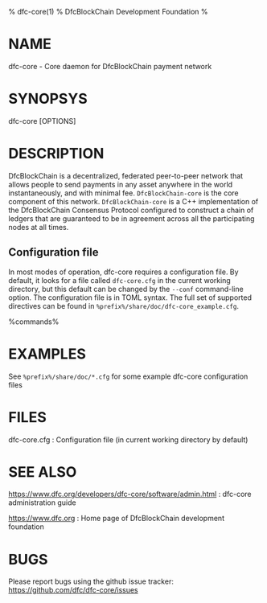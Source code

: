 % dfc-core(1)
% DfcBlockChain Development Foundation
%

# NAME

dfc-core - Core daemon for DfcBlockChain payment network

# SYNOPSYS

dfc-core [OPTIONS]

# DESCRIPTION

DfcBlockChain is a decentralized, federated peer-to-peer network that allows
people to send payments in any asset anywhere in the world
instantaneously, and with minimal fee. `DfcBlockChain-core` is the core
component of this network. `DfcBlockChain-core` is a C++ implementation of
the DfcBlockChain Consensus Protocol configured to construct a chain of
ledgers that are guaranteed to be in agreement across all the
participating nodes at all times.

## Configuration file

In most modes of operation, dfc-core requires a configuration
file.  By default, it looks for a file called `dfc-core.cfg` in
the current working directory, but this default can be changed by the
`--conf` command-line option.  The configuration file is in TOML
syntax.  The full set of supported directives can be found in
`%prefix%/share/doc/dfc-core_example.cfg`.

%commands%

# EXAMPLES

See `%prefix%/share/doc/*.cfg` for some example dfc-core
configuration files

# FILES

dfc-core.cfg
:   Configuration file (in current working directory by default)

# SEE ALSO

<https://www.dfc.org/developers/dfc-core/software/admin.html>
:   dfc-core administration guide

<https://www.dfc.org>
:   Home page of DfcBlockChain development foundation

# BUGS

Please report bugs using the github issue tracker:\
<https://github.com/dfc/dfc-core/issues>
